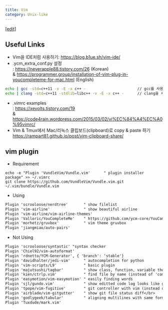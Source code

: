 ```yaml
---
title: Vim
category: Unix-like
---
```

[[edit]](https://github.com/WheatBeer/WheatBeer.github.io/blob/master/_docs/unix-like/vim.md)

## Useful Links
* Vim을 IDE처럼 사용하기: https://blog.b1ue.sh/vim-ide/
* .ycm_extra_conf.py 설정</br>
: https://neverapple88.tistory.com/26 (Korean)</br> 
 & https://programmer.group/installation-of-vim-plug-in-youcompleteme-for-mac.html (English)

~~~bash
echo | gcc -std=c++11 -v -E -x c++ -                       // gcc를 사용할 경우
echo | clang -std=c++11 -stdlib=libc++ -v -E -x c++ -      // clang을 사용할 경우
~~~

* .vimrc examples</br>
: https://xevolts.tistory.com/19 </br>
& https://code4rain.wordpress.com/2015/03/02/vi%EC%84%A4%EC%A0%95vimrc/
* Vim & Tmux에서 Mac/리눅스 클립보드(clipboard)로 copy & paste 하기
https://rampart81.github.io/post/vim-clipboard-share/

## vim plugin
- Requirement
~~~
echo -e "Plugin 'VundleVim/Vundle.vim'      " plugin installer package" >> ~/.vimrc
git clone https://github.com/VundleVim/Vundle.vim.git ~/.vim/bundle/Vundle.vim
~~~
- Using
~~~txt
Plugin 'scrooloose/nerdtree'       " show filelist
Plugin 'vim-airline'               " show beautiful airline
Plugin 'vim-airline/vim-airline-themes'
Plugin 'Valloric/YouCompleteMe'    " https://github.com/ycm-core/YouCompleteMe
Plugin 'morhetz/gruvbox'           " vim theme gruvbox
Plugin 'jiangmiao/auto-pairs'
~~~
- Not Using
~~~txt
Plugin 'scrooloose/syntastic' "syntax checker
Plugin 'Chiel92/vim-autoformat'
Plugin 'rdnetto/YCM-Generator', { 'branch': 'stable'}
Plugin 'davidhalter/jedi-vim'      " autocompletion for python
Plugin 'vim-scripts/L9'            " basic plugin
Plugin 'majutsushi/tagbar'         " show class, function, variable those have been used in current file (instead of 'taglist-plus')
Plugin 'kien/ctrlp.vim'            " find file by name (instead of 'command-t')
Plugin 'easymotion/vim-easymotion' " easily finding words
Plugin 'sjl/gundo.vim'             " show editted code log looks like git branch
Plugin 'tpope/vim-fugitive'        " git controller with vim (instead of 'vim-conflicted')
Plugin 'airblade/vim-gitgutter'    " show git file status diff</br>
Plugin 'godlygeek/tabular'         " aligning multilines with same form (ex select lines + :Tab + / + <char>
Plugin 'Tuxdude/mark.vim'
~~~
